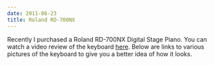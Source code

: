 ```yaml
---
date: 2011-06-23
title: Roland RD-700NX
---
```


<BlogPostHeader />

Recently I purchased a Roland RD-700NX Digital Stage Piano. You can watch a video review of the keyboard <a href="http://www.youtube.com/watch?v=zSixsdNRiPA">here</a>. Below are links to various pictures of the keyboard to give you a better idea of how it looks.

